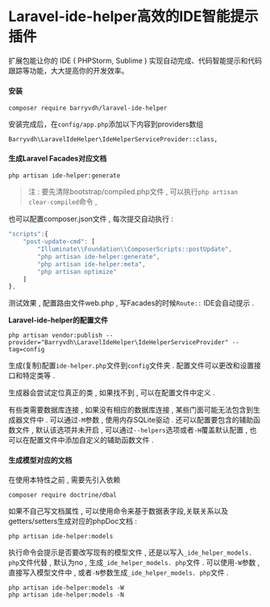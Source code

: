 # Laravel-ide-helper高效的IDE智能提示插件

扩展包能让你的 IDE \( PHPStorm, Sublime \) 实现自动完成、代码智能提示和代码跟踪等功能，大大提高你的开发效率。

#### 安装

```
composer require barryvdh/laravel-ide-helper
```

安装完成后，在`config/app.php`添加以下内容到providers数组

```
Barryvdh\LaravelIdeHelper\IdeHelperServiceProvider::class,
```

#### **生成Laravel Facades对应文档**

```
php artisan ide-helper:generate
```

> 注 : 要先清除bootstrap/compiled.php文件 , 可以执行`php artisan clear-compiled`命令 ,

也可以配置composer.json文件 , 每次提交自动执行 :

```js
"scripts":{
    "post-update-cmd": [
        "Illuminate\\Foundation\\ComposerScripts::postUpdate",
        "php artisan ide-helper:generate",
        "php artisan ide-helper:meta",
        "php artisan optimize"
    ]
},
```

测试效果 , 配置路由文件web.php , 写Facades的时候`Route::`  IDE会自动提示 .

**Laravel-ide-helper的配置文件**

```
php artisan vendor:publish --provider="Barryvdh\LaravelIdeHelper\IdeHelperServiceProvider" --tag=config
```

生成\(复制\)配置`ide-helper.php`文件到`config`文件夹 . 配置文件可以更改和设置接口和特定类等 .

生成器会尝试定位真正的类 , 如果找不到 , 可以在配置文件中定义 .

有些类需要数据库连接 , 如果没有相应的数据库连接 , 某些门面可能无法包含到生成器文件中 . 可以通过`-M`参数 , 使用内存SQLite驱动 . 还可以配置要包含的辅助函数文件 , 默认该选项并未开启 , 可以通过`--helpers`选项或者`-H`覆盖默认配置 , 也可以在配置文件中添加自定义的辅助函数文件 . 

#### **生成模型对应的文档**

在使用本特性之前 , 需要先引入依赖

```
composer require doctrine/dbal
```

如果不自己写文档属性 , 可以使用命令来基于数据表字段,关联关系以及getters/setters生成对应的phpDoc文档 : 

```
php artisan ide-helper:models
```

执行命令会提示是否要改写现有的模型文件 , 还是以写入`_ide_helper_models. php`文件代替 , 默认为no , 生成`_ide_helper_models. php`文件 . 可以使用`-W`参数 , 直接写入模型文件中 , 或者`-N`参数生成`_ide_helper_models. php`文件 . 

```
php artisan ide-helper:models -W
php artisan ide-helper:models -N
```



